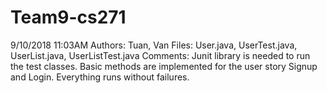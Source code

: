 # Team9-cs271

9/10/2018 11:03AM
Authors: Tuan, Van
Files: User.java, UserTest.java, UserList.java, UserListTest.java
Comments: Junit library is needed to run the test classes. Basic methods are implemented for the user story Signup and Login. Everything runs without failures.
